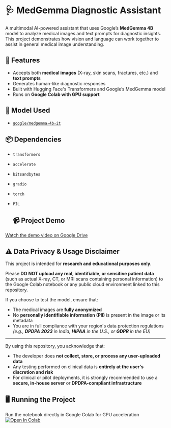 # 🩺 MedGemma Diagnostic Assistant

A multimodal AI-powered assistant that uses Google’s **MedGemma 4B** model to analyze medical images and text prompts for diagnostic insights. This project demonstrates how vision and language can work together to assist in general medical image understanding.

## 🚀 Features
- Accepts both **medical images** (X-ray, skin scans, fractures, etc.) and **text prompts**
- Generates human-like diagnostic responses
- Built with Hugging Face's Transformers and Google’s MedGemma model
- Runs on **Google Colab with GPU support**
  
## 🧠 Model Used
- [`google/medgemma-4b-it`](https://huggingface.co/google/medgemma-4b-it)
  
## 📦 Dependencies
- `transformers`
- `accelerate`
- `bitsandbytes`
- `gradio`
- `torch`
- `PIL`

  ## 📹 Project Demo
[Watch the demo video on Google Drive](https://drive.google.com/file/d/1GX-KaSPVqzqV-wp7_0031p4bTULNXMqm/view?usp=sharing)

## ⚠️ Data Privacy & Usage Disclaimer

This project is intended for **research and educational purposes only**.

Please **DO NOT upload any real, identifiable, or sensitive patient data** (such as actual X-ray, CT, or MRI scans containing personal information) to the Google Colab notebook or any public cloud environment linked to this repository.

If you choose to test the model, ensure that:

- The medical images are **fully anonymized**
- No **personally identifiable information (PII)** is present in the image or its metadata
- You are in full compliance with your region's data protection regulations  
  _(e.g., **DPDPA 2023** in India, **HIPAA** in the U.S., or **GDPR** in the EU)_

---

By using this repository, you acknowledge that:

- The developer does **not collect, store, or process any user-uploaded data**
- Any testing performed on clinical data is **entirely at the user's discretion and risk**
- For clinical or pilot deployments, it is strongly recommended to use a  
  **secure, in-house server** or **DPDPA-compliant infrastructure**


  
## 🖥️ Running the Project
Run the notebook directly in Google Colab for GPU acceleration
[![Open In Colab](https://colab.research.google.com/assets/colab-badge.svg)](https://colab.research.google.com/drive/1IPXs9Qjggbm7MqANjipcpEJZdVOlC9qe?usp=sharing)
